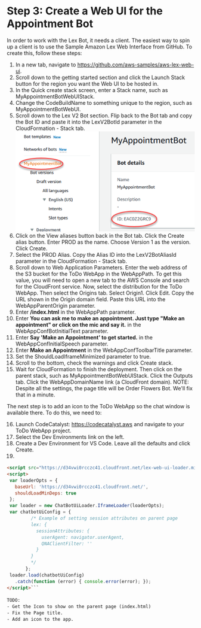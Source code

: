 # Step 3: Create a Web UI for the Appointment Bot
In order to work with the Lex Bot, it needs a client. The easiest way to spin up a client is to use the Sample Amazon Lex Web Interface from GitHub. To create this, follow these steps:
 1. In a new tab, navigate to https://github.com/aws-samples/aws-lex-web-ui.
 2. Scroll down to the getting started section and click the Launch Stack button for the region you want the Web UI to be hosted in.
 3. In the Quick create stack screen, enter a Stack name, such as MyAppointmentBotWebUIStack.
 4. Change the CodeBuildName to something unique to the region, such as MyAppointmentBotWebUI.
 5. Scroll down to the Lex V2 Bot section. Flip back to the Bot tab and copy the Bot ID and paste it into the LexV2BotId parameter in the CloudFormation - Stack tab.  
 ![Copy the Bot ID](./images/image-7.png)  
 6. Click on the View aliases button back in the Bot tab. Click the Create alias button. Enter PROD as the name. Choose Version 1 as the version. Click Create.
 7. Select the PROD Alias. Copy the Alias ID into the LexV2BotAliasId parameter in the CloudFormation - Stack tab.
 8. Scroll down to Web Application Parameters. Enter the web address of the S3 bucket for the ToDo WebApp in the WebAppPath. To get this value, you will need to open a new tab to the AWS Console and search for the CloudFront service. Now, select the distribution for the ToDo WebApp. Then select the Origins tab. Select Origin1. Click Edit. Copy the URL shown in the Origin domain field. Paste this URL into the WebAppParentOrigin parameter.
 9. Enter **/index.html** in the WebAppPath parameter.
 10. Enter **You can ask me to make an appointment. Just type "Make an appointment" or click on the mic and say it.** in the WebAppConfBotInitialText parameter.
 11. Enter **Say 'Make an Appointment' to get started.** in the WebAppConfInitialSpeech parameter.
 12. Enter **Make an Appointment** in the WebAppConfToolbarTitle parameter.
 13. Set the ShouldLoadIframeMinimized parameter to true.
 14. Scroll to the bottom, check the warnings and click Create stack.
 15. Wait for CloudFormation to finish the deployment. Then click on the parent stack, such as MyAppointmentBotWebUIStack. Click the Outputs tab. Click the WebAppDomainName link (a CloudFront domain). NOTE: Despite all the settings, the page title will be Order Flowers Bot. We'll fix that in a minute.

The next step is to add an icon to the ToDo WebApp so the chat window is available there. To do this, we need to:

 16. Launch CodeCatalyst: https://codecatalyst.aws and navigate to your ToDo WebApp project.
 17. Select the Dev Environments link on the left.
 18. Create a Dev Environment for VS Code. Leave all the defaults and click Create.
 19. 




 ```HTML
<script src="https://d34vwi0rcczc41.cloudfront.net/lex-web-ui-loader.min.js"></script>
<script>
  var loaderOpts = {
    baseUrl: 'https://d34vwi0rcczc41.cloudfront.net/',
    shouldLoadMinDeps: true
  };
  var loader = new ChatBotUiLoader.IframeLoader(loaderOpts);
  var chatbotUiConfig = {
          /* Example of setting session attributes on parent page
          lex: {
            sessionAttributes: {
              userAgent: navigator.userAgent,
              QNAClientFilter: ''
            }
          }
          */
        };
  loader.load(chatbotUiConfig)
    .catch(function (error) { console.error(error); });
</script>```

TODO:
- Get the Icon to show on the parent page (index.html)
- Fix the Page title.
- Add an icon to the app.
